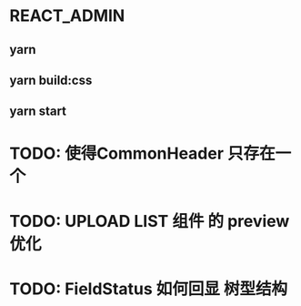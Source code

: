 # REACT_ADMIN

## yarn

## yarn build:css

## yarn start
# TODO: 使得CommonHeader 只存在一个
# TODO: UPLOAD LIST  组件 的 preview 优化
# TODO: FieldStatus 如何回显 树型结构